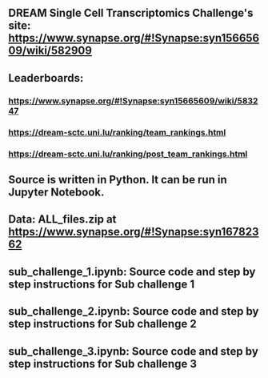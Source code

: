 ## DREAM Single Cell Transcriptomics Challenge's site: https://www.synapse.org/#!Synapse:syn15665609/wiki/582909
## Leaderboards: 
### https://www.synapse.org/#!Synapse:syn15665609/wiki/583247
### https://dream-sctc.uni.lu/ranking/team_rankings.html
### https://dream-sctc.uni.lu/ranking/post_team_rankings.html
## Source is written in Python. It can be run in Jupyter Notebook.  
## Data: ALL_files.zip at https://www.synapse.org/#!Synapse:syn16782362 
## sub_challenge_1.ipynb: Source code and step by step instructions for Sub challenge 1
## sub_challenge_2.ipynb: Source code and step by step instructions for Sub challenge 2
## sub_challenge_3.ipynb: Source code and step by step instructions for Sub challenge 3
